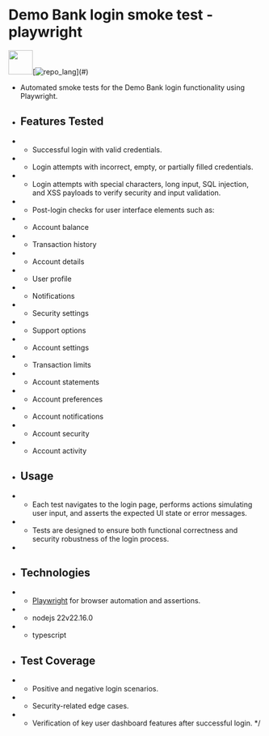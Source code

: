 

 # Demo Bank login smoke test - playwright
<img src="https://github.com/user-attachments/assets/b8e4a4b1-9e91-4ed4-82e7-ccbbaba0e5d7" height="48">[![repo_lang](https://skillicons.dev/icons?i=typescript,)](#)

 *  Automated smoke tests for the Demo Bank login functionality using Playwright.
 * ## Features Tested
 * - Successful login with valid credentials.
 * - Login attempts with incorrect, empty, or partially filled credentials.
 * - Login attempts with special characters, long input, SQL injection, and XSS payloads to verify security and input validation.
 * - Post-login checks for user interface elements such as:
 *   - Account balance
 *   - Transaction history
 *   - Account details
 *   - User profile
 *   - Notifications
 *   - Security settings
 *   - Support options
 *   - Account settings
 *   - Transaction limits
 *   - Account statements
 *   - Account preferences
 *   - Account notifications
 *   - Account security
 *   - Account activity
 * ## Usage
 * - Each test navigates to the login page, performs actions simulating user input, and asserts the expected UI state or error messages.
 * - Tests are designed to ensure both functional correctness and security robustness of the login process.
 * 
 * ## Technologies
 * - [Playwright](https://playwright.dev/) for browser automation and assertions.
* - nodejs 22v22.16.0
* - typescript
 
 * ## Test Coverage
 * - Positive and negative login scenarios.
 * - Security-related edge cases.
 * - Verification of key user dashboard features after successful login.
 */

